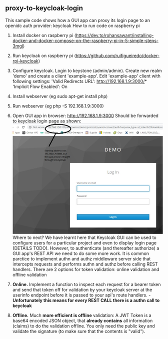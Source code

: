 

## proxy-to-keycloak-login
This sample code shows how a GUI app can proxy its login page to an openidc auth provider: keycloak
How to run code on raspberry pi
 1. Install docker on raspberry pi (https://dev.to/rohansawant/installing-docker-and-docker-compose-on-the-raspberry-pi-in-5-simple-steps-3mgl)
 2. Run keycloak on raspberry pi (https://github.com/ruifigueiredo/docker-rpi-keycloak)
 3. Configure keycloak. Login to keystone (admin/admin). Create new realm 'demo' and create a client 'example-app'. Edit 'example-app' client with following settings:
'Valid Redirects URL': http://192.168.1.9:3000/*
'Implicit Flow Enabled': On
4. Install webserver (eg sudo apt-get install php)
5. Run webserver (eg php -S 192.168.1.9:3000)
6. Open GUI app in browser: http://192.168.1.9:3000
Should be forwarded to keycloak login page as shown:
![Image of login](https://github.com/KevinGoode/sundries/blob/master/proxy-to-keycloak-login/images/keycloak.jpg)
Where to next? We have learnt here that Keycloak GUI can be used to configure users for a particular project and even to display login page (DETAILS TODO). However, to authenticate (and thereafter authorize) a GUI app's REST API we need to do some more work. It is common parctice to implement authn and authz middleware server side that intercepts requests and performs authn and authz before calling REST handlers. There are 2 options for token validation: online validation and offline validation

1. **Online.** Implement a function to inspect each request for a bearer token and send that token off for validation by your keycloak server at the userinfo endpoint before it is passed to your api's route handlers. - **Unfortunately this means for every REST CALL there is a authn call to keycloak**
2. **Offline.** Much **more efficient is offline** validation: A JWT Token is a base64 encoded JSON object, that **already contains** all information (claims) to do the validation offline. You only need the public key and validate the signature (to make sure that the contents is "valid").

